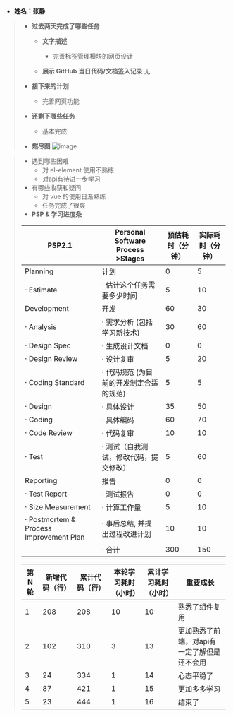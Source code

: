 - **姓名：张静**

>  - **过去两天完成了哪些任务**
>
>    - **文字描述**
>
>      - 完善标签管理模块的网页设计
>
>    - **展示 GitHub 当日代码/文档签入记录**
>     无
>  - **接下来的计划**
>    - 完善网页功能
>
>  - **还剩下哪些任务**
>    - 基本完成
>  - **燃尽图**
>![image](https://user-images.githubusercontent.com/115928582/204809139-c204a5e4-f45a-4405-aee6-c22c7f697a30.png)


>
> - 遇到哪些困难
>   - 对 el-element 使用不熟练
>   - 对api有待进一步学习
> - 有哪些收获和疑问
>   - 对 vue 的使用日渐熟练
>   - 任务完成了很爽
>- **PSP & 学习进度条**
>
>| PSP2.1                                  | Personal Software Process >Stages        | 预估耗时（分钟） | 实际耗时（分钟） |
>| --------------------------------------- | --------------------------------------- | ---------------- | ---------------- |
>| Planning                                | 计划                                    |0              | 5               |
>| · Estimate                              | · 估计这个任务需要多少时间              | 5                | 10               |
>| Development                             | 开发                                    | 60             | 30               |
>| · Analysis                              | · 需求分析 (包括学习新技术)             | 30           | 60              |
>| · Design Spec                           | · 生成设计文档                          | 0                | 0                |
>| · Design Review                         | · 设计复审                              | 5                | 20               |
>| · Coding Standard                       | · 代码规范 (为目前的开发制定合适的规范) | 5                | 5                |
>| · Design                                | · 具体设计                              | 35               | 50               |
>| · Coding                                | · 具体编码                              | 60              | 70              |
>| · Code Review                           | · 代码复审                              | 10               | 10               |
>| · Test                                  | · 测试（自我测试，修改代码，提交修改）  | 5                | 60               |
>| Reporting                               | 报告                                    | 0                | 0                |
>| · Test Report                           | · 测试报告                              | 0                | 0                |
>| · Size Measurement                      | · 计算工作量                            | 5                | 10               |
>| · Postmortem & Process Improvement Plan | · 事后总结, 并提出过程改进计划          | 10               | 10               |
>|                                         | · 合计                                  | 300            | 150             |
>
>| 第 N 轮 | 新增代码（行） | 累计代码（行） | 本轮学习耗时（小时） | 累计学习耗时（小时） | 重要成长                                    |
>| ------- | -------------- | -------------- | -------------------- | -------------------- | ------------------------------------------- |
>| 1       | 208            | 208            | 10                   | 10                   | 熟悉了组件复用                              |
>| 2       | 102            | 310            | 3                    | 13                   | 更加熟悉了前端，对api有一定了解但是还不会用 |
>| 3       | 24            | 334            | 1                  |   14                   |心态平稳了|
>| 4       | 87            | 421            | 1                 |  15                  |  更加多多学习                             |
>| 5       | 23            | 444            | 1                 |  16                  |  结束了                             |
